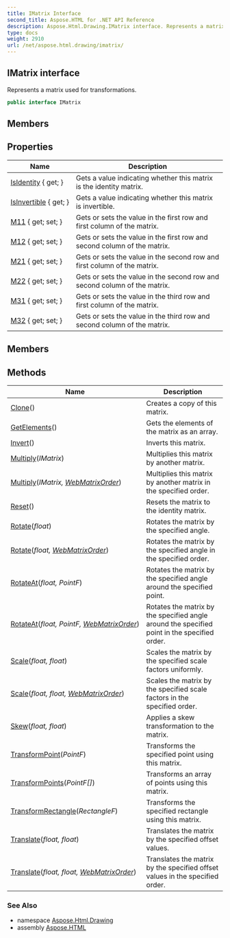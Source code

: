 ```yaml
---
title: IMatrix Interface
second_title: Aspose.HTML for .NET API Reference
description: Aspose.Html.Drawing.IMatrix interface. Represents a matrix used for transformations
type: docs
weight: 2910
url: /net/aspose.html.drawing/imatrix/
---
```

## IMatrix interface

Represents a matrix used for transformations.

```csharp
public interface IMatrix
```

## Members
## Properties

| Name | Description |
| --- | --- |
| [IsIdentity](../../aspose.html.drawing/imatrix/isidentity/) { get; } | Gets a value indicating whether this matrix is the identity matrix. |
| [IsInvertible](../../aspose.html.drawing/imatrix/isinvertible/) { get; } | Gets a value indicating whether this matrix is invertible. |
| [M11](../../aspose.html.drawing/imatrix/m11/) { get; set; } | Gets or sets the value in the first row and first column of the matrix. |
| [M12](../../aspose.html.drawing/imatrix/m12/) { get; set; } | Gets or sets the value in the first row and second column of the matrix. |
| [M21](../../aspose.html.drawing/imatrix/m21/) { get; set; } | Gets or sets the value in the second row and first column of the matrix. |
| [M22](../../aspose.html.drawing/imatrix/m22/) { get; set; } | Gets or sets the value in the second row and second column of the matrix. |
| [M31](../../aspose.html.drawing/imatrix/m31/) { get; set; } | Gets or sets the value in the third row and first column of the matrix. |
| [M32](../../aspose.html.drawing/imatrix/m32/) { get; set; } | Gets or sets the value in the third row and second column of the matrix. |

## Members
## Methods

| Name | Description |
| --- | --- |
| [Clone](../../aspose.html.drawing/imatrix/clone/)() | Creates a copy of this matrix. |
| [GetElements](../../aspose.html.drawing/imatrix/getelements/)() | Gets the elements of the matrix as an array. |
| [Invert](../../aspose.html.drawing/imatrix/invert/)() | Inverts this matrix. |
| [Multiply](../../aspose.html.drawing/imatrix/multiply/#multiply)(*IMatrix*) | Multiplies this matrix by another matrix. |
| [Multiply](../../aspose.html.drawing/imatrix/multiply/#multiply_1)(*IMatrix, [WebMatrixOrder](../webmatrixorder/)*) | Multiplies this matrix by another matrix in the specified order. |
| [Reset](../../aspose.html.drawing/imatrix/reset/)() | Resets the matrix to the identity matrix. |
| [Rotate](../../aspose.html.drawing/imatrix/rotate/#rotate)(*float*) | Rotates the matrix by the specified angle. |
| [Rotate](../../aspose.html.drawing/imatrix/rotate/#rotate_1)(*float, [WebMatrixOrder](../webmatrixorder/)*) | Rotates the matrix by the specified angle in the specified order. |
| [RotateAt](../../aspose.html.drawing/imatrix/rotateat/#rotateat)(*float, PointF*) | Rotates the matrix by the specified angle around the specified point. |
| [RotateAt](../../aspose.html.drawing/imatrix/rotateat/#rotateat_1)(*float, PointF, [WebMatrixOrder](../webmatrixorder/)*) | Rotates the matrix by the specified angle around the specified point in the specified order. |
| [Scale](../../aspose.html.drawing/imatrix/scale/#scale)(*float, float*) | Scales the matrix by the specified scale factors uniformly. |
| [Scale](../../aspose.html.drawing/imatrix/scale/#scale_1)(*float, float, [WebMatrixOrder](../webmatrixorder/)*) | Scales the matrix by the specified scale factors in the specified order. |
| [Skew](../../aspose.html.drawing/imatrix/skew/)(*float, float*) | Applies a skew transformation to the matrix. |
| [TransformPoint](../../aspose.html.drawing/imatrix/transformpoint/)(*PointF*) | Transforms the specified point using this matrix. |
| [TransformPoints](../../aspose.html.drawing/imatrix/transformpoints/)(*PointF[]*) | Transforms an array of points using this matrix. |
| [TransformRectangle](../../aspose.html.drawing/imatrix/transformrectangle/)(*RectangleF*) | Transforms the specified rectangle using this matrix. |
| [Translate](../../aspose.html.drawing/imatrix/translate/#translate)(*float, float*) | Translates the matrix by the specified offset values. |
| [Translate](../../aspose.html.drawing/imatrix/translate/#translate_1)(*float, float, [WebMatrixOrder](../webmatrixorder/)*) | Translates the matrix by the specified offset values in the specified order. |

### See Also

* namespace [Aspose.Html.Drawing](../../aspose.html.drawing/)
* assembly [Aspose.HTML](../../)
